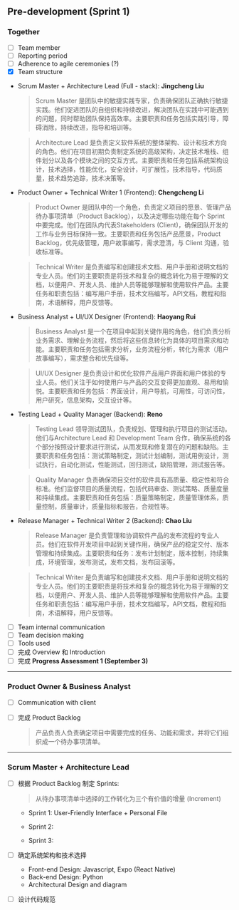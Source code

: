 ## Pre-development (Sprint 1)

### Together

- [ ] Team member
- [ ] Reporting period
- [ ] Adherence to agile ceremonies (?)
- [x] Team structure

- Scrum Master + Architecture Lead (Full - stack): **Jingcheng Liu**

  > Scrum Master 是团队中的敏捷实践专家，负责确保团队正确执行敏捷实践。他们促进团队的自组织和持续改进，解决团队在实践中可能遇到的问题，同时帮助团队保持高效率。主要职责和任务包括实践引导，障碍消除，持续改进，指导和培训等。

  > Architecture Lead 是负责定义软件系统的整体架构、设计和技术方向的角色。他们在项目初期负责制定系统的高级架构，决定技术堆栈、组件划分以及各个模块之间的交互方式。主要职责和任务包括系统架构设计，技术选择，性能优化，安全设计，可扩展性，技术指导，代码质量，技术趋势追踪，技术决策等。

- Product Owner + Technical Writer 1 (Frontend): **Chengcheng Li**

  >  Product Owner 是团队中的一个角色，负责定义项目的愿景、管理产品待办事项清单（Product Backlog），以及决定哪些功能在每个 Sprint 中要完成。他们在团队内代表Stakeholders (Client)，确保团队开发的工作与业务目标保持一致。主要职责和任务包括产品愿景，Product Backlog，优先级管理，用户故事编写，需求澄清，与 Client 沟通，验收标准等。

  > Technical Writer 是负责编写和创建技术文档、用户手册和说明文档的专业人员。他们的主要职责是将技术和复杂的概念转化为易于理解的文档，以便用户、开发人员、维护人员等能够理解和使用软件产品。主要任务和职责包括：编写用户手册，技术文档编写，API文档，教程和指南，术语解释，用户反馈等。

- Business Analyst + UI/UX Designer (Frontend): **Haoyang Rui**

  > Business Analyst 是一个在项目中起到关键作用的角色，他们负责分析业务需求、理解业务流程，然后将这些信息转化为具体的项目需求和功能。主要职责和任务包括需求分析，业务流程分析，转化为需求（用户故事编写），需求整合和优先级等。

  > UI/UX Designer 是负责设计和优化软件产品用户界面和用户体验的专业人员。他们关注于如何使用户与产品的交互变得更加直观、易用和愉悦。主要职责和任务包括：界面设计，用户导航，可用性，可访问性，用户研究，信息架构，交互设计等。

- Testing Lead + Quality Manager (Backend): **Reno**

  > Testing Lead 领导测试团队，负责规划、管理和执行项目的测试活动。他们与Architecture Lead 和 Development Team 合作，确保系统的各个部分按照设计要求进行测试，从而发现和修复潜在的问题和缺陷。主要职责和任务包括：测试策略制定，测试计划编制，测试用例设计，测试执行，自动化测试，性能测试，回归测试，缺陷管理，测试报告等。

  > Quality Manager 负责确保项目交付的软件具有高质量、稳定性和符合标准。他们监督项目的质量流程，包括代码审查、测试策略、质量度量和持续集成。主要职责和任务包括：质量策略制定，质量管理体系，质量控制，质量审计，质量指标和报告，合规性等。

- Release Manager + Technical Writer 2 (Backend): **Chao Liu**

  > Release Manager 是负责管理和协调软件产品的发布流程的专业人员。他们在软件开发项目中起到关键作用，确保产品的稳定交付、版本管理和持续集成。主要职责和任务：发布计划制定，版本控制，持续集成，环境管理，发布测试，发布文档，发布回滚等。

  > Technical Writer 是负责编写和创建技术文档、用户手册和说明文档的专业人员。他们的主要职责是将技术和复杂的概念转化为易于理解的文档，以便用户、开发人员、维护人员等能够理解和使用软件产品。主要任务和职责包括：编写用户手册，技术文档编写，API文档，教程和指南，术语解释，用户反馈等。

- [ ] Team internal communication
- [ ] Team decision making
- [ ] Tools used
- [ ] 完成 Overview 和 Introduction
- [ ] 完成 **Progress Assessment 1 (September 3)**

------

### Product Owner & Business Analyst

- [ ] Communication with client

- [ ] 完成 Product Backlog

  > 产品负责人负责确定项目中需要完成的任务、功能和需求，并将它们组织成一个待办事项清单。

------

### Scrum Master + Architecture Lead

- [ ] 根据 Product Backlog 制定 Sprints: 

  > 从待办事项清单中选择的工作转化为三个有价值的增量 (Increment)

  - Sprint 1: User-Friendly Interface + Personal File

  - Sprint 2:

  - Sprint 3:

- [ ] 确定系统架构和技术选择
  - Front-end Design: Javascript, Expo (React Native)
  - Back-end Design: Python
  - Architectural Design and diagram
  
- [ ] 设计代码规范

